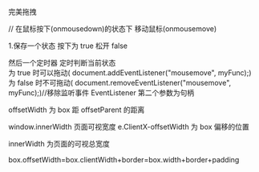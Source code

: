完美拖拽

//
在鼠标按下(onmousedown)的状态下 移动鼠标(onmousemove)

1.保存一个状态 按下为 true 松开 false

然后一个定时器 定时判断当前状态  
 为 true 时可以拖动( document.addEventListener("mousemove", myFunc);)  
 为 false 时不可拖动( document.removeEventListener("mousemove", myFunc);)//移除监听事件 EventListener 第二个参数为句柄

offsetWidth 为 box 距 offsetParent 的距离

window.innerWidth 页面可视宽度
e.ClientX-offsetWidth 为 box 偏移的位置

innerWidth 为页面的可视总宽度

box.offsetWidth=box.clientWidth+border=box.width+border+padding
